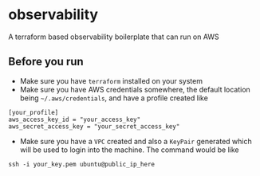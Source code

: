 # observability
A terraform based observability boilerplate that can run on AWS 

## Before you run
* Make sure you have `terraform` installed on your system
* Make sure you have AWS credentials somewhere, the default location being `~/.aws/credentials`, and have a profile created like

```
[your_profile]
aws_access_key_id = "your_access_key"
aws_secret_access_key = "your_secret_access_key"

```
* Make sure you have a `VPC` created and also a `KeyPair` generated which will be used to login into the machine. The command 
would be like 
```
ssh -i your_key.pem ubuntu@public_ip_here
```
